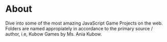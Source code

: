 # About

Dive into some of the most amazing JavaScript Game Projects on the web.
Folders are named appropiately in accordance to the primary source / author, i.e, Kubow Games by Ms. Ania Kubow.